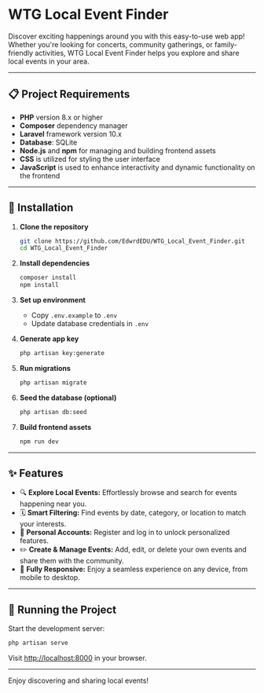 # WTG Local Event Finder

Discover exciting happenings around you with this easy-to-use web app! Whether you're looking for concerts, community gatherings, or family-friendly activities, WTG Local Event Finder helps you explore and share local events in your area.

---

## 📋 Project Requirements

- **PHP** version 8.x or higher  
- **Composer** dependency manager  
- **Laravel** framework version 10.x  
- **Database**: SQLite  
- **Node.js** and **npm** for managing and building frontend assets  
- **CSS** is utilized for styling the user interface  
- **JavaScript** is used to enhance interactivity and dynamic functionality on the frontend

---

## 🚀 Installation

1. **Clone the repository**
   ```bash
   git clone https://github.com/EdwrdEDU/WTG_Local_Event_Finder.git
   cd WTG_Local_Event_Finder
   ```

2. **Install dependencies**
   ```bash
   composer install
   npm install
   ```

3. **Set up environment**
   - Copy `.env.example` to `.env`
   - Update database credentials in `.env`

4. **Generate app key**
   ```bash
   php artisan key:generate
   ```

5. **Run migrations**
   ```bash
   php artisan migrate
   ```

6. **Seed the database (optional)**
   ```bash
   php artisan db:seed
   ```

7. **Build frontend assets**
   ```bash
   npm run dev
   ```

---

## ✨ Features

- 🔍 **Explore Local Events:** Effortlessly browse and search for events happening near you.
- 🗓️ **Smart Filtering:** Find events by date, category, or location to match your interests.
- 👤 **Personal Accounts:** Register and log in to unlock personalized features.
- ✏️ **Create & Manage Events:** Add, edit, or delete your own events and share them with the community.
- 📱 **Fully Responsive:** Enjoy a seamless experience on any device, from mobile to desktop.


---

## 🏃 Running the Project

Start the development server:

```bash
php artisan serve
```

Visit [http://localhost:8000](http://localhost:8000) in your browser.

---

Enjoy discovering and sharing local events!
